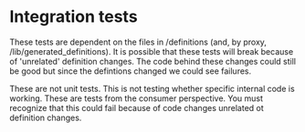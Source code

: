 # Integration tests

These tests are dependent on the files in /definitions (and, by proxy, /lib/generated_definitions).
It is possible that these tests will break because of 'unrelated' definition changes. The code
behind these changes could still be good but since the defintions changed we could see failures.

These are not unit tests. This is not testing whether specific internal code is working. These are
tests from the consumer perspective. You must recognize that this could fail because of code
changes unrelated ot definition changes.

